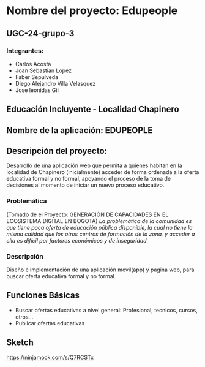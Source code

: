 # Nombre del proyecto: Edupeople
## UGC-24-grupo-3
### Integrantes:
- Carlos Acosta
- Joan Sebastian Lopez
- Faber Sepulveda
- Diego Alejandro Villa Velasquez
- Jose leonidas Gil



## Educación Incluyente - Localidad Chapinero


## Nombre de la aplicación: EDUPEOPLE


## Descripción del proyecto:
Desarrollo de una aplicación web que permita a quienes habitan en la localidad de Chapinero (inicialmente) acceder de forma ordenada a la oferta educativa formal y no formal, apoyando el proceso de la toma de decisiones al momento de iniciar un nuevo proceso educativo.

### Problemática
(Tomado de el Proyecto: GENERACIÓN DE CAPACIDADES EN EL ECOSISTEMA DIGITAL EN BOGOTÁ)
*La problemática de la comunidad es que tiene poca oferta de educación pública disponible, la cual no tiene la misma calidad que los otros centros de formación de la zona, y acceder a ella es difícil por factores económicos y de inseguridad.*

### Descripción
Diseño e implementación de una aplicación movil(app) y pagina web, para buscar oferta educativa formal y no formal. 

## Funciones Básicas
- Buscar ofertas educativas a nivel general: Profesional, tecnicos, cursos, otros...
- Publicar ofertas educativas


## Sketch
https://ninjamock.com/s/Q7RCSTx

